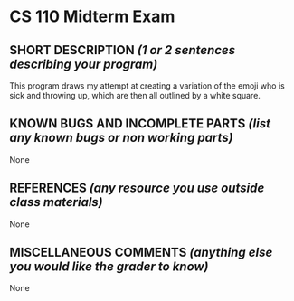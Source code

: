 # CS 110 Midterm Exam

## SHORT DESCRIPTION *(1 or 2 sentences describing your program)*
This program draws my attempt at creating a variation of the emoji who is sick and throwing up, which are then all outlined by a white square.

## KNOWN BUGS AND INCOMPLETE PARTS *(list any known bugs or non working parts)*
None

## REFERENCES *(any resource you use outside class materials)*
None

## MISCELLANEOUS COMMENTS *(anything else you would like the grader to know)*
None





